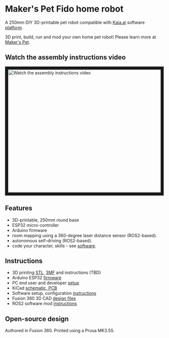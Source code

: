 # Maker's Pet Fido home robot

A 250mm DIY 3D-printable pet robot compatible with [Kaia.ai](https://kaia.ai) software [platform](https://github.com/kaiaai/).

3D print, build, run and mod your own home pet robot! Please learn more at [Maker's Pet](https://makerspet.com).

## Watch the assembly instructions video
<a href="http://www.youtube.com/watch?feature=player_embedded&v=WPB2B1DPf_s" target="_blank">
 <img src="http://img.youtube.com/vi/WPB2B1DPf_s/maxresdefault.jpg" alt="Watch the assembly instructions video" width="720" height="405" border="10" />
</a>

## Features
- 3D-printable, 250mm round base
- ESP32 micro-controller
- Arduino firmware
- room mapping using a 360-degree laser distance sensor (ROS2-based).
- autonomous self-driving (ROS2-based).
- code your character, skills - see [software](https://kaia.ai).

## Instructions
- 3D printing [STL](https://github.com/makerspet/makerspet_fido/tree/main/hardware/stl), [3MF](https://github.com/makerspet/makerspet_fido/tree/main/hardware/3mf) and instructions (TBD)
- Arduino ESP32 [firmware](https://github.com/makerspet/makerspet_fido/tree/main/firmware)
- PC end user and developer [setup](https://github.com/kaiaai/docker)
- KiCad [schematic, PCB](https://github.com/makerspet/makerspet_snoopy/tree/main/hardware/kicad)
- Software setup, configuration [instructions](https://github.com/makerspet/makerspet_fido/tree/main/config)
- Fusion 360 3D CAD [design files](https://github.com/makerspet/makerspet_fido/tree/main/hardware/fusion360)
- ROS2 software mod [instructions](https://github.com/makerspet/makerspet_fido/tree/main/urdf)

## Open-source design
Authored in Fusion 360. Printed using a Prusa MK3.5S.
